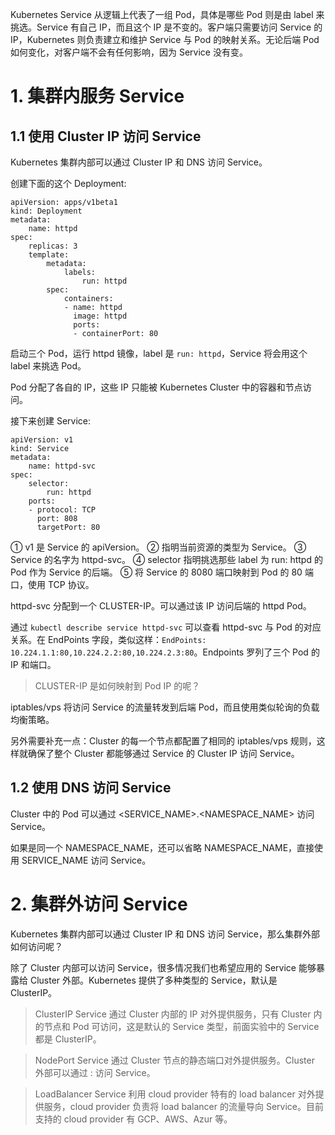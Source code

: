 Kubernetes Service 从逻辑上代表了一组 Pod，具体是哪些 Pod 则是由 label 来挑选。Service 有自己 IP，而且这个 IP 是不变的。客户端只需要访问 Service 的 IP，Kubernetes 则负责建立和维护 Service 与 Pod 的映射关系。无论后端 Pod 如何变化，对客户端不会有任何影响，因为 Service 没有变。

# 1. 集群内服务 Service

## 1.1 使用 Cluster IP 访问 Service

Kubernetes 集群内部可以通过 Cluster IP 和 DNS 访问 Service。

创建下面的这个 Deployment:

```
apiVersion: apps/v1beta1
kind: Deployment
metadata:
    name: httpd
spec:
    replicas: 3
    template:
        metadata:
            labels:
                run: httpd
        spec:
            containers:
            - name: httpd
              image: httpd
              ports:
              - containerPort: 80
```

启动三个 Pod，运行 httpd 镜像，label 是 `run: httpd`，Service 将会用这个 label 来挑选 Pod。

Pod 分配了各自的 IP，这些 IP 只能被 Kubernetes Cluster 中的容器和节点访问。

接下来创建 Service:

```
apiVersion: v1
kind: Service
metadata:
    name: httpd-svc
spec:
    selector:
        run: httpd
    ports:
    - protocol: TCP
      port: 808
      targetPort: 80
```

① v1 是 Service 的 apiVersion。
② 指明当前资源的类型为 Service。
③ Service 的名字为 httpd-svc。
④ selector 指明挑选那些 label 为 run: httpd 的 Pod 作为 Service 的后端。
⑤ 将 Service 的 8080 端口映射到 Pod 的 80 端口，使用 TCP 协议。

httpd-svc 分配到一个 CLUSTER-IP。可以通过该 IP 访问后端的 httpd Pod。

通过 `kubectl describe service httpd-svc` 可以查看 httpd-svc 与 Pod 的对应关系。在 EndPoints 字段，类似这样：`EndPoints: 10.224.1.1:80,10.224.2.2:80,10.224.2.3:80`。Endpoints 罗列了三个 Pod 的 IP 和端口。

> CLUSTER-IP 是如何映射到 Pod IP 的呢？

iptables/vps 将访问 Service 的流量转发到后端 Pod，而且使用类似轮询的负载均衡策略。

另外需要补充一点：Cluster 的每一个节点都配置了相同的 iptables/vps 规则，这样就确保了整个 Cluster 都能够通过 Service 的 Cluster IP 访问 Service。

## 1.2 使用 DNS 访问 Service

Cluster 中的 Pod 可以通过 <SERVICE_NAME>.<NAMESPACE_NAME> 访问 Service。

如果是同一个 NAMESPACE_NAME，还可以省略 NAMESPACE_NAME，直接使用 SERVICE_NAME 访问 Service。

# 2. 集群外访问 Service

Kubernetes 集群内部可以通过 Cluster IP 和 DNS 访问 Service，那么集群外部如何访问呢？

除了 Cluster 内部可以访问 Service，很多情况我们也希望应用的 Service 能够暴露给 Cluster 外部。Kubernetes 提供了多种类型的 Service，默认是 ClusterIP。

> ClusterIP 
Service 通过 Cluster 内部的 IP 对外提供服务，只有 Cluster 内的节点和 Pod 可访问，这是默认的 Service 类型，前面实验中的 Service 都是 ClusterIP。

> NodePort 
Service 通过 Cluster 节点的静态端口对外提供服务。Cluster 外部可以通过 <NodeIP>:<NodePort> 访问 Service。

> LoadBalancer 
Service 利用 cloud provider 特有的 load balancer 对外提供服务，cloud provider 负责将 load balancer 的流量导向 Service。目前支持的 cloud provider 有 GCP、AWS、Azur 等。

